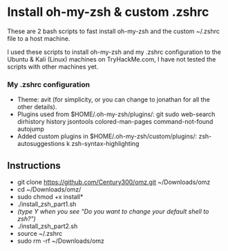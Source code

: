 # Install oh-my-zsh & custom .zshrc
These are 2 bash scripts to fast install oh-my-zsh and the custom ~/.zshrc file to a host machine.

I used these scripts to install oh-my-zsh and my .zshrc configuration to the Ubuntu & Kali (Linux) machines on TryHackMe.com, I have not tested the scripts with other machines yet.

### My .zshrc configuration
- Theme: avit (for simplicity, or you can change to jonathan for all the other details).
- Plugins used from $HOME/.oh-my-zsh/plugins/: git sudo web-search dirhistory history jsontools colored-man-pages command-not-found autojump
- Added custom plugins in $HOME/.oh-my-zsh/custom/plugins/: zsh-autosuggestions k zsh-syntax-highlighting

## Instructions
- git clone https://github.com/Century300/omz.git ~/Downloads/omz
- cd ~/Downloads/omz/
- sudo chmod +x install*
- ./install_zsh_part1.sh
- _(type Y when you see "Do you want to change your default shell to zsh?")_
- ./install_zsh_part2.sh
- source ~/.zshrc
- sudo rm -rf ~/Downloads/omz
